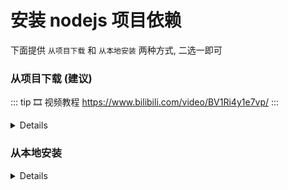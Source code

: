 # 安装 nodejs 项目依赖

下面提供 `从项目下载` 和 `从本地安装` 两种方式, 二选一即可

### 从项目下载 (建议)

::: tip 🎞️ 视频教程
https://www.bilibili.com/video/BV1Ri4y1e7vp/
:::

<details>

![从项目下载依赖](./assets/node-dependencies.png)

可以查看项目是否有 `node_modules` 分支, 如果有, 可以直接下载其中的压缩包并解压到项目目录

```
// 解压后项目文件夹结构

-\
  - node_modules
    - .bin
    - ...
  - package.json
  - README.md
  - ...

```

</details>

### 从本地安装

<details>

<!--@include: ./snippets/open_cmd.md-->

-   执行命令安装依赖
    `npm i`

    ![npm i](./assets/npm%20i.png)

    ::: warning
    如果安装以来过程中大量报错，特别是有 `node-gyp` 字样的，建议使用 [从项目下载] 的方式解决

    其他的参考报错提示处理
    :::

</details>
